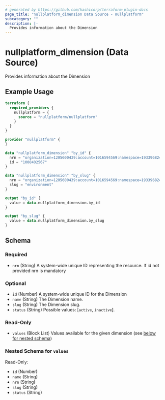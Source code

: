 ```yaml
---
# generated by https://github.com/hashicorp/terraform-plugin-docs
page_title: "nullplatform_dimension Data Source - nullplatform"
subcategory: ""
description: |-
  Provides information about the Dimension
---
```


# nullplatform_dimension (Data Source)

Provides information about the Dimension

## Example Usage

```terraform
terraform {
  required_providers {
    nullplatform = {
      source = "nullplatform/nullplatform"
    }
  }
}

provider "nullplatform" {
}

data "nullplatform_dimension" "by_id" {
  nrn = "organization=1205600439:account=1016594569:namespace=1933968243"
  id = "1008402567"
}

data "nullplatform_dimension" "by_slug" {
  nrn = "organization=1205600439:account=1016594569:namespace=1933968243"
  slug = "environment"
}

output "by_id" {
  value = data.nullplatform_dimension.by_id
}

output "by_slug" {
  value = data.nullplatform_dimension.by_slug
}
```

<!-- schema generated by tfplugindocs -->
## Schema

### Required

- `nrn` (String) A system-wide unique ID representing the resource. If id not provided nrn is mandatory

### Optional

- `id` (Number) A system-wide unique ID for the Dimension
- `name` (String) The Dimension name.
- `slug` (String) The Dimension slug.
- `status` (String) Possible values: [`active`, `inactive`].

### Read-Only

- `values` (Block List) Values available for the given dimension (see [below for nested schema](#nestedblock--values))

<a id="nestedblock--values"></a>
### Nested Schema for `values`

Read-Only:

- `id` (Number)
- `name` (String)
- `nrn` (String)
- `slug` (String)
- `status` (String)
